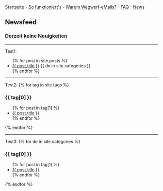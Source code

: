 [Startseite](https://gh.disposable-mailbox.eu/de/) - [So funktioniert's](https://gh.disposable-mailbox.eu/de/about.html) - [Warum Wegwerf-eMails?](https://gh.disposable-mailbox.eu/de/why.html) - [FAQ](https://gh.disposable-mailbox.eu/de/FAQ.html) - [News](https://gh.disposable-mailbox.eu/de/news.html) 

## Newsfeed 

### Derzeit keine Neuigkeiten 

---

Test1:
<ul>
 {% for post in site.posts %}
 <li>
  <a href="{{ post.url }}">{{ post.title }}</a>
  {{ de in site.categories }}
 </li>
{% endfor %}
</ul>

---

Test2:
{% for tag in site.tags %} 
<h3>{{ tag[0] }}</h3>
<ul> {% for post in tag[1] %} 
<li>
 <a href="{{ post.url }}">{{ post.title }}</a>
</li>
{% endfor %}
</ul>
{% endfor %}

---

Test3:
{% for de in site.categories %} 
<h3>{{ tag[0] }}</h3>
<ul> {% for post in tag[1] %} 
<li>
 <a href="{{ post.url }}">{{ post.title }}</a>
</li>
{% endfor %}
</ul>
{% endfor %}
